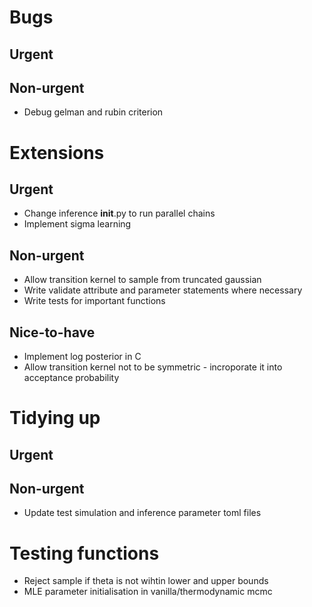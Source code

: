 # Bugs

## Urgent

## Non-urgent
- Debug gelman and rubin criterion

# Extensions

## Urgent
- Change inference __init__.py to run parallel chains
- Implement sigma learning

## Non-urgent
- Allow transition kernel to sample from truncated gaussian
- Write validate attribute and parameter statements where necessary
- Write tests for important functions

## Nice-to-have
- Implement log posterior in C
- Allow transition kernel not to be symmetric - incroporate it into acceptance probability


# Tidying up

## Urgent

## Non-urgent
- Update test simulation and inference parameter toml files

# Testing functions
- Reject sample if theta is not wihtin lower and upper bounds
- MLE parameter initialisation in vanilla/thermodynamic mcmc